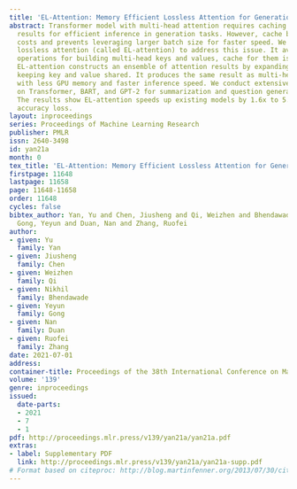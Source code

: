 ```yaml
---
title: 'EL-Attention: Memory Efficient Lossless Attention for Generation'
abstract: Transformer model with multi-head attention requires caching intermediate
  results for efficient inference in generation tasks. However, cache brings new memory-related
  costs and prevents leveraging larger batch size for faster speed. We propose memory-efficient
  lossless attention (called EL-attention) to address this issue. It avoids heavy
  operations for building multi-head keys and values, cache for them is not needed.
  EL-attention constructs an ensemble of attention results by expanding query while
  keeping key and value shared. It produces the same result as multi-head attention
  with less GPU memory and faster inference speed. We conduct extensive experiments
  on Transformer, BART, and GPT-2 for summarization and question generation tasks.
  The results show EL-attention speeds up existing models by 1.6x to 5.3x without
  accuracy loss.
layout: inproceedings
series: Proceedings of Machine Learning Research
publisher: PMLR
issn: 2640-3498
id: yan21a
month: 0
tex_title: 'EL-Attention: Memory Efficient Lossless Attention for Generation'
firstpage: 11648
lastpage: 11658
page: 11648-11658
order: 11648
cycles: false
bibtex_author: Yan, Yu and Chen, Jiusheng and Qi, Weizhen and Bhendawade, Nikhil and
  Gong, Yeyun and Duan, Nan and Zhang, Ruofei
author:
- given: Yu
  family: Yan
- given: Jiusheng
  family: Chen
- given: Weizhen
  family: Qi
- given: Nikhil
  family: Bhendawade
- given: Yeyun
  family: Gong
- given: Nan
  family: Duan
- given: Ruofei
  family: Zhang
date: 2021-07-01
address:
container-title: Proceedings of the 38th International Conference on Machine Learning
volume: '139'
genre: inproceedings
issued:
  date-parts:
  - 2021
  - 7
  - 1
pdf: http://proceedings.mlr.press/v139/yan21a/yan21a.pdf
extras:
- label: Supplementary PDF
  link: http://proceedings.mlr.press/v139/yan21a/yan21a-supp.pdf
# Format based on citeproc: http://blog.martinfenner.org/2013/07/30/citeproc-yaml-for-bibliographies/
---
```

